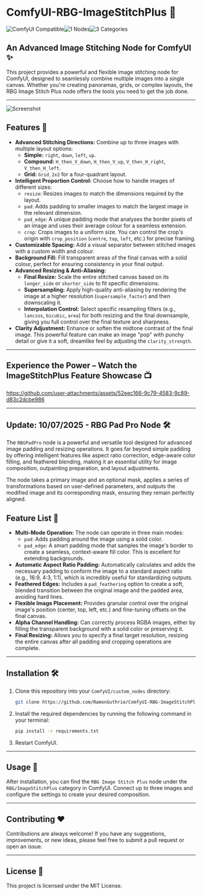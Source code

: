# ComfyUI-RBG-ImageStitchPlus 🧩
<img src="https://img.shields.io/badge/ComfyUI-Compatible-blue?style=for-the-badge" alt="ComfyUI Compatible"><img src="https://img.shields.io/badge/Nodes-1-green?style=for-the-badge" alt="1 Nodes"><img src="https://img.shields.io/badge/Categories-3-orange?style=for-the-badge" alt="3 Categories">

## An Advanced Image Stitching Node for ComfyUI ✨

This project provides a powerful and flexible image stitching node for ComfyUI, designed to seamlessly combine multiple images into a single canvas. Whether you're creating panoramas, grids, or complex layouts, the RBG Image Stitch Plus node offers the tools you need to get the job done.

---
![Screenshot](https://github.com/user-attachments/assets/9bc5e84f-4d33-46d5-b5c1-0fc21ef7699d)
## Features 🚀

-   **Advanced Stitching Directions:** Combine up to three images with multiple layout options:
    -   **Simple:** `right`, `down`, `left`, `up`.
    -   **Compound:** `H_then_V_down`, `H_then_V_up`, `V_then_H_right`, `V_then_H_left`.
    -   **Grid:** `Grid_2x2` for a four-quadrant layout.
-   **Intelligent Proportion Control:** Choose how to handle images of different sizes:
    -   `resize`: Resizes images to match the dimensions required by the layout.
    -   `pad`: Adds padding to smaller images to match the largest image in the relevant dimension.
    -   `pad_edge`: A unique padding mode that analyses the border pixels of an image and uses their average colour for a seamless extension.
    -   `crop`: Crops images to a uniform size. You can control the crop's origin with `crop_position` (`centre`, `top`, `left`, etc.) for precise framing.
-   **Customizable Spacing:** Add a visual separator between stitched images with a custom width and colour.
-   **Background Fill:** Fill transparent areas of the final canvas with a solid colour, perfect for ensuring consistency in your final output.
-   **Advanced Resizing & Anti-Aliasing:**
    -   **Final Resize:** Scale the entire stitched canvas based on its `longer_side` or `shorter_side` to fit specific dimensions.
    -   **Supersampling:** Apply high-quality anti-aliasing by rendering the image at a higher resolution (`supersample_factor`) and then downscaling it.
    -   **Interpolation Control:** Select specific resampling filters (e.g., `lanczos`, `bicubic`, `area`) for both resizing and the final downsample, giving you full control over the final texture and sharpness.
-   **Clarity Adjustment:** Enhance or soften the midtone contrast of the final image. This powerful feature can make an image "pop" with punchy detail or give it a soft, dreamlike feel by adjusting the `clarity_strength`.
---
## Experience the Power – Watch the ImageStitchPlus Feature Showcase 📺  
https://github.com/user-attachments/assets/52eec166-9c79-4583-9c89-d83c2dcbe986

---

## Update: 10/07/2025 - RBG Pad Pro Node 🛠️

The `RBGPadPro` node is a powerful and versatile tool designed for advanced image padding and resizing operations. It goes far beyond simple padding by offering intelligent features like aspect ratio correction, edge-aware color filling, and feathered blending, making it an essential utility for image composition, outpainting preparation, and layout adjustments.

The node takes a primary image and an optional mask, applies a series of transformations based on user-defined parameters, and outputs the modified image and its corresponding mask, ensuring they remain perfectly aligned.

## Feature List 🚀

- **Multi-Mode Operation:** The node can operate in three main modes:
  - `pad`: Adds padding around the image using a solid color.
  - `pad_edge`: A smart padding mode that samples the image's border to create a seamless, context-aware fill color. This is excellent for extending backgrounds.
- **Automatic Aspect Ratio Padding:** Automatically calculates and adds the necessary padding to conform the image to a standard aspect ratio (e.g., 16:9, 4:3, 1:1), which is incredibly useful for standardizing outputs.
- **Feathered Edges:** Includes a `pad_feathering` option to create a soft, blended transition between the original image and the padded area, avoiding hard lines.
- **Flexible Image Placement:** Provides granular control over the original image's position (center, top, left, etc.) and fine-tuning offsets on the final canvas.
- **Alpha Channel Handling:** Can correctly process RGBA images, either by filling the transparent background with a solid color or preserving it.
- **Final Resizing:** Allows you to specify a final target resolution, resizing the entire canvas after all padding and cropping operations are complete.

---

## Installation 🛠️

1.  Clone this repository into your `ComfyUI/custom_nodes` directory:
    ```bash
    git clone https://github.com/RamonGuthrie/ComfyUI-RBG-ImageStitchPlus.git
    ```
2.  Install the required dependencies by running the following command in your terminal:
    ```bash
    pip install -r requirements.txt
    ```
3. Restart ComfyUI.

---

## Usage 🚀

After installation, you can find the `RBG Image Stitch Plus` node under the `RBG/ImageStitchPlus` category in ComfyUI. Connect up to three images and configure the settings to create your desired composition.

---

## Contributing ❤️

Contributions are always welcome! If you have any suggestions, improvements, or new ideas, please feel free to submit a pull request or open an issue.

---

## License 📜

This project is licensed under the MIT License.
